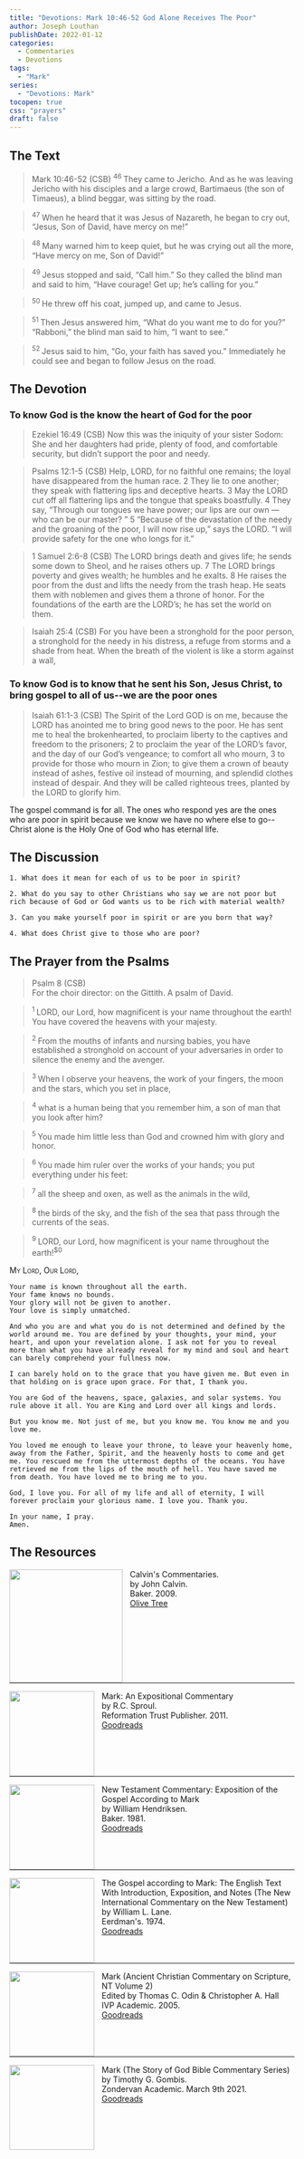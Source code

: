 ```yaml
---
title: "Devotions: Mark 10:46-52 God Alone Receives The Poor"
author: Joseph Louthan
publishDate: 2022-01-12
categories:
  - Commentaries
  - Devotions
tags:
  - "Mark"
series:
  - "Devotions: Mark"
tocopen: true
css: "prayers"
draft: false
---
```

## The Text

>Mark 10:46-52 (CSB) 
><sup> 46 </sup> They came to Jericho. And as he was leaving Jericho with his disciples and a large crowd, Bartimaeus (the son of Timaeus), a blind beggar, was sitting by the road. 

><sup> 47 </sup> When he heard that it was Jesus of Nazareth, he began to cry out, “Jesus, Son of David, have mercy on me!” 

><sup> 48 </sup> Many warned him to keep quiet, but he was crying out all the more, “Have mercy on me, Son of David!” 

><sup> 49 </sup> Jesus stopped and said, “Call him.” So they called the blind man and said to him, “Have courage! Get up; he’s calling for you.” 

><sup> 50 </sup> He threw off his coat, jumped up, and came to Jesus. 

><sup> 51 </sup> Then Jesus answered him, “What do you want me to do for you?” “Rabboni,” the blind man said to him, “I want to see.” 

><sup> 52 </sup> Jesus said to him, “Go, your faith has saved you.” Immediately he could see and began to follow Jesus on the road. 

## The Devotion

### To know God is the know the heart of God for the poor

>Ezekiel 16:49 (CSB)
Now this was the iniquity of your sister Sodom: She and her daughters had pride, plenty of food, and comfortable security, but didn’t support the poor and needy.

>Psalms 12:1-5 (CSB)
Help, LORD, for no faithful one remains;
the loyal have disappeared from the human race.
2 They lie to one another;
they speak with flattering lips and deceptive hearts.
3 May the LORD cut off all flattering lips
and the tongue that speaks boastfully.
4 They say, “Through our tongues we have power;
our lips are our own — who can be our master? ”
5 “Because of the devastation of the needy
and the groaning of the poor,
I will now rise up,” says the LORD.
“I will provide safety for the one who longs for it.”

>1 Samuel 2:6-8 (CSB)
The LORD brings death and gives life;
he sends some down to Sheol, and he raises others up.
7 The LORD brings poverty and gives wealth;
he humbles and he exalts.
8 He raises the poor from the dust
and lifts the needy from the trash heap.
He seats them with noblemen
and gives them a throne of honor.
For the foundations of the earth are the LORD’s;
he has set the world on them.

>Isaiah 25:4 (CSB)
For you have been a stronghold for the poor person,
a stronghold for the needy in his distress,
a refuge from storms and a shade from heat.
When the breath of the violent
is like a storm against a wall,

### To know God is to know that he sent his Son, Jesus Christ, to bring gospel to all of us--we are the poor ones

>Isaiah 61:1-3 (CSB)
The Spirit of the Lord GOD is on me,
because the LORD has anointed me
to bring good news to the poor.
He has sent me to heal the brokenhearted,
to proclaim liberty to the captives
and freedom to the prisoners;
2 to proclaim the year of the LORD’s favor,
and the day of our God’s vengeance;
to comfort all who mourn,
3 to provide for those who mourn in Zion;
to give them a crown of beauty instead of ashes,
festive oil instead of mourning,
and splendid clothes instead of despair.
And they will be called righteous trees,
planted by the LORD
to glorify him.

The gospel command is for all. The ones who respond yes are the ones who are poor in spirit because we know we have no where else to go--Christ alone is the Holy One of God who has eternal life.

## The Discussion

```text
1. What does it mean for each of us to be poor in spirit?
```

```text
2. What do you say to other Christians who say we are not poor but rich because of God or God wants us to be rich with material wealth?
```

```text
3. Can you make yourself poor in spirit or are you born that way?
```

```text
4. What does Christ give to those who are poor?
```

## The Prayer from the Psalms

>Psalm 8 (CSB)  
>   For the choir director: on the Gittith. A psalm of David. 

><sup> 1 </sup> LORD, our Lord, how magnificent is your name throughout the earth! You have covered the heavens with your majesty. 

><sup> 2 </sup> From the mouths of infants and nursing babies, you have established a stronghold on account of your adversaries in order to silence the enemy and the avenger. 

><sup> 3 </sup> When I observe your heavens, the work of your fingers, the moon and the stars, which you set in place, 

><sup> 4 </sup> what is a human being that you remember him, a son of man that you look after him? 

><sup> 5 </sup> You made him little less than God and crowned him with glory and honor. 

><sup> 6 </sup> You made him ruler over the works of your hands; you put everything under his feet: 

><sup> 7 </sup> all the sheep and oxen, as well as the animals in the wild, 

><sup> 8 </sup> the birds of the sky, and the fish of the sea that pass through the currents of the seas. 

><sup> 9 </sup> LORD, our Lord, how magnificent is your name throughout the earth!<sup>$0</sup>

<div style="font-variant: small-caps;">
  My Lord, Our Lord,
</div>

```text
Your name is known throughout all the earth.  
Your fame knows no bounds.  
Your glory will not be given to another.  
Your love is simply unmatched.  

And who you are and what you do is not determined and defined by the world around me. You are defined by your thoughts, your mind, your heart, and upon your revelation alone. I ask not for you to reveal more than what you have already reveal for my mind and soul and heart can barely comprehend your fullness now.

I can barely hold on to the grace that you have given me. But even in that holding on is grace upon grace. For that, I thank you.

You are God of the heavens, space, galaxies, and solar systems. You rule above it all. You are King and Lord over all kings and lords.

But you know me. Not just of me, but you know me. You know me and you love me.

You loved me enough to leave your throne, to leave your heavenly home, away from the Father, Spirit, and the heavenly hosts to come and get me. You rescued me from the uttermost depths of the oceans. You have retrieved me from the lips of the mouth of hell. You have saved me from death. You have loved me to bring me to you.

God, I love you. For all of my life and all of eternity, I will forever proclaim your glorious name. I love you. Thank you.

In your name, I pray.
Amen.
```

<div style="page-break-after: always;"></div>


## The Resources

<p style="clear:both;">

<img src="/images/resources/commentary-calvin-set.png" align="left" width="200" style="padding-right: 10px" />Calvin's Commentaries.  
by John Calvin.  
Baker. 2009.  
[Olive Tree](https://www.olivetree.com/store/product.php?productid=17517)

<p style="clear:both;">

---

<img src="/images/resources/commentary-mark-sproul.jpg" align="left" width="150" style="padding-right: 10px" />Mark: An Expositional Commentary  
by R.C. Sproul.  
Reformation Trust Publisher. 2011.  
[Goodreads](https://www.goodreads.com/book/show/13329901-mark?ac=1&from_search=true&qid=AjPCOwNAXj&rank=1)

<p style="clear:both;">

---

<img src="/images/resources/commentary-mark-hendriksen.jpg" align="left" width="150" style="padding-right: 10px" />New Testament Commentary: Exposition of the Gospel According to Mark  
by William Hendriksen.  
Baker. 1981.  
[Goodreads](https://www.goodreads.com/book/show/2365098.Mark)

<p style="clear:both;">

---

<img src="/images/resources/commentary-mark-lane.jpg" align="left" width="150" style="padding-right: 10px" />The Gospel according to Mark: The English Text With Introduction, Exposition, and Notes (The New International Commentary on the New Testament)  
by William L. Lane.  
Eerdman's. 1974.  
[Goodreads](https://www.goodreads.com/book/show/978619.The_Gospel_of_Mark?from_search=true&from_srp=true&qid=UOUMUiJ7z4&rank=2)

<p style="clear:both;">

---

<img src="/images/resources/commentary-mark-oden.jpg" align="left" width="150" style="padding-right: 10px" />Mark (Ancient Christian Commentary on Scripture, NT Volume 2)  
Edited by Thomas C. Odin & Christopher A. Hall  
IVP Academic. 2005.  
[Goodreads](https://www.goodreads.com/book/show/33015669-mark)

<p style="clear:both;">

---

<img src="/images/resources/commentary-mark-gombis.jpg" align="left" width="150" style="padding-right: 10px" />Mark (The Story of God Bible Commentary Series)  
by Timothy G. Gombis.   
Zondervan Academic. March 9th 2021.  
[Goodreads](https://www.goodreads.com/book/show/54287613-mark)

<p style="clear:both;">
